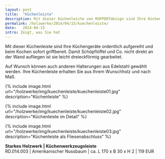 ```yaml
---
layout: post
title:  "Küchenleiste"
description: Mit dieser Küchenleiste von RUPPERTdesign sind Ihre Küchengeräte ordentlich aufgereiht. Ihre Küchenleiste erhalten Sie aus Ihrem Wunschholz und nach Maß.
permalink: /holzwerke/2014/04/15/kuechenleiste/
date:   2014-04-15
intro: Zeigt, was Sie hat
---
```


Mit dieser Küchenleiste sind Ihre Küchengeräte ordentlich aufgereiht und beim Kochen sofort griffbereit. 
Damit Schöpflöffel und Co. nicht direkt an der Wand aufliegen ist sie leicht dreieckförmig gearbeitet. 

Auf Wunsch können auch anderen Halterungen aus Edelstahl gewählt werden. 
Ihre Küchenleiste erhalten Sie aus Ihrem Wunschholz und nach Maß.

{% include image.html url="/holzwerke/img/kuechenleiste/kuechenleiste01.jpg" description="Küchenleiste" %}


{% include image.html url="/holzwerke/img/kuechenleiste/kuechenleiste02.jpg" description="Küchenleiste im Detail" %}


{% include image.html url="/holzwerke/img/kuechenleiste/kuechenleiste03.jpg" description="Küchenleiste als Fliesenabschluss" %}


**Starkes Holzwerk \| Küchenwerkzeugsleiste**    
RD.014.003  \| 	Amerikanischer Nussbaum \| ca. L 170 x B 30 x H 2 \| 119 EUR
